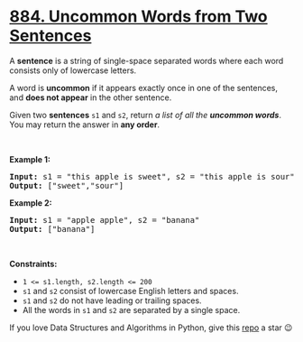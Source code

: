 # [884. Uncommon Words from Two Sentences][title]

<p>A <strong>sentence</strong> is a string of single-space separated words where each word consists only of lowercase letters.</p>
<p>A word is <strong>uncommon</strong> if it appears exactly once in one of the sentences, and <strong>does not appear</strong> in the other sentence.</p>
<p>Given two <strong>sentences</strong> <code>s1</code> and <code>s2</code>, return <em>a list of all the <strong>uncommon words</strong></em>. You may return the answer in <strong>any order</strong>.</p>
<p> </p>
<p><strong>Example 1:</strong></p>
<pre><strong>Input:</strong> s1 = "this apple is sweet", s2 = "this apple is sour"
<strong>Output:</strong> ["sweet","sour"]
</pre><p><strong>Example 2:</strong></p>
<pre><strong>Input:</strong> s1 = "apple apple", s2 = "banana"
<strong>Output:</strong> ["banana"]
</pre>
<p> </p>
<p><strong>Constraints:</strong></p>
<ul>
<li><code>1 &lt;= s1.length, s2.length &lt;= 200</code></li>
<li><code>s1</code> and <code>s2</code> consist of lowercase English letters and spaces.</li>
<li><code>s1</code> and <code>s2</code> do not have leading or trailing spaces.</li>
<li>All the words in <code>s1</code> and <code>s2</code> are separated by a single space.</li>
</ul>


If you love Data Structures and Algorithms in Python, give this [repo][me] a star :wink:

[title]: https://leetcode.com/problems/uncommon-words-from-two-sentences
[me]: https://github.com/bumblebee211196/awesome-python-leetcode